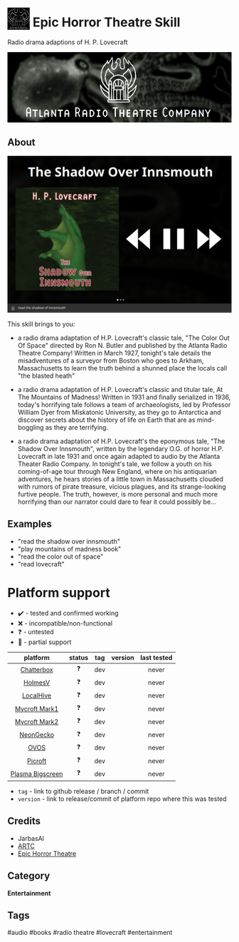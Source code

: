 # <img src='./res/icon/icon.png' card_color='#40DBB0' width='50' height='50' style='vertical-align:bottom'/> Epic Horror Theatre Skill 

Radio drama adaptions of H. P. Lovecraft

![](./ui/logo.png)

## About 

![](./gui.gif)

This skill brings to you:

- a radio drama adaptation of H.P. Lovecraft's classic tale, "The Color Out Of Space" directed by Ron N. Butler and published by the Atlanta Radio Theatre Company! Written in March 1927, tonight's tale details the misadventures of a surveyor from Boston who goes to Arkham, Massachusetts to learn the truth behind a shunned place the locals call "the blasted heath"

- a radio drama adaptation of H.P. Lovecraft's classic and titular tale, At The Mountains of Madness! Written in 1931 and finally serialized in 1936, today's horrifying tale follows a team of archaeologists, led by Professor William Dyer from Miskatonic University, as they go to Antarctica and discover secrets about the history of life on Earth that are as mind-boggling as they are terrifying.

- a radio drama adaptation of H.P. Lovecraft's the eponymous tale, "The Shadow Over Innsmouth", written by the legendary O.G. of horror H.P. Lovecraft in late 1931 and once again adapted to audio by the Atlanta Theater Radio Company. In tonight's tale, we follow a youth on his coming-of-age tour through New England, where on his antiquarian adventures, he hears stories of a little town in Massachusetts clouded with rumors of pirate treasure, vicious plagues, and its strange-looking furtive people. The truth, however, is more personal and much more horrifying than our narrator could dare to fear it could possibly be...

## Examples 

* "read the shadow over innsmouth"
* "play mountains of madness book"
* "read the color out of space"
* "read lovecraft"

# Platform support

- :heavy_check_mark: - tested and confirmed working
- :x: - incompatible/non-functional
- :question: - untested
- :construction: - partial support

|     platform    |   status   |  tag  | version | last tested | 
|:---------------:|:----------:|:-----:|:-------:|:-----------:|
|    [Chatterbox](https://hellochatterbox.com)   | :question: |  dev  |         |    never    | 
|     [HolmesV](https://github.com/HelloChatterbox/HolmesV)     | :question: |  dev  |         |    never    | 
|    [LocalHive](https://github.com/JarbasHiveMind/LocalHive)    | :question: |  dev  |         |    never    |  
|  [Mycroft Mark1](https://github.com/MycroftAI/enclosure-mark1)    | :question: |  dev  |         |    never    | 
|  [Mycroft Mark2](https://github.com/MycroftAI/hardware-mycroft-mark-II)    | :question: |  dev  |         |    never    |  
|    [NeonGecko](https://neon.ai)      | :question: |  dev  |         |    never    |   
|       [OVOS](https://github.com/OpenVoiceOS)        | :question: |  dev  |         |    never    |    
|     [Picroft](https://github.com/MycroftAI/enclosure-picroft)       | :question: |  dev  |         |    never    |  
| [Plasma Bigscreen](https://plasma-bigscreen.org/)  | :question: |  dev  |         |    never    |  

- `tag` - link to github release / branch / commit
- `version` - link to release/commit of platform repo where this was tested



## Credits 
- JarbasAl
- [ARTC](https://artc.org/)
- [Epic Horror Theatre](https://www.youtube.com/channel/UCt3yjI_o-5HBwwyuUDNB65w)

## Category
**Entertainment**

## Tags
#audio 
#books
#radio theatre
#lovecraft
#entertainment
